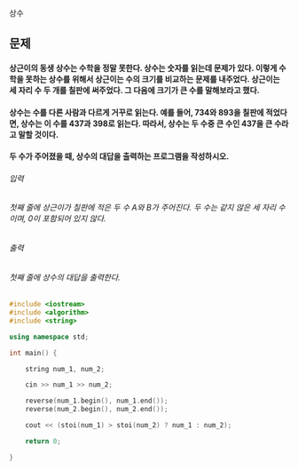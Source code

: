 상수
## 문제
#### 상근이의 동생 상수는 수학을 정말 못한다. 상수는 숫자를 읽는데 문제가 있다. 이렇게 수학을 못하는 상수를 위해서 상근이는 수의 크기를 비교하는 문제를 내주었다. 상근이는 세 자리 수 두 개를 칠판에 써주었다. 그 다음에 크기가 큰 수를 말해보라고 했다.

#### 상수는 수를 다른 사람과 다르게 거꾸로 읽는다. 예를 들어, 734와 893을 칠판에 적었다면, 상수는 이 수를 437과 398로 읽는다. 따라서, 상수는 두 수중 큰 수인 437을 큰 수라고 말할 것이다.

#### 두 수가 주어졌을 때, 상수의 대답을 출력하는 프로그램을 작성하시오.

###### 입력
###### 첫째 줄에 상근이가 칠판에 적은 두 수 A와 B가 주어진다. 두 수는 같지 않은 세 자리 수이며, 0이 포함되어 있지 않다.

###### 출력
###### 첫째 줄에 상수의 대답을 출력한다.

```c++
#include <iostream>
#include <algorithm>
#include <string>

using namespace std;

int main() {

	string num_1, num_2;

	cin >> num_1 >> num_2;

	reverse(num_1.begin(), num_1.end());
	reverse(num_2.begin(), num_2.end());

	cout << (stoi(num_1) > stoi(num_2) ? num_1 : num_2);

	return 0;

}
```
